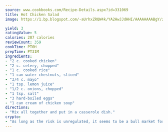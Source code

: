 ```yaml
---
source: www.cookbooks.com/Recipe-Details.aspx?id=331069
title: Hot Chicken Salad
image: https://1.bp.blogspot.com/-aUrhxZRQW4k/YA2HwJJdHHI/AAAAAAAABgY/z2R8OXCxqDoBQtRn-q-fHG8g9_G4G1HBwCLcBGAsYHQ/s320/13.png

yield: 3
ratingValue: 5
calories: 207 calories
reviewCount: 359
cookTime: PT0H
prepTime: PT31M
ingredients:
- "2 c. cooked chicken"
- "2 c. celery, chopped"
- "1 c. cooked rice"
- "1 can water chestnuts, sliced"
- "3/4 c. mayo"
- "1 tsp. lemon juice"
- "1/2 c. onions, chopped"
- "1 tsp. salt"
- "3 hard-boiled eggs"
- "1 can cream of chicken soup"
directions:
- "Mix all together and put in a casserole dish."
crypto:
- "As long as the risk is unregulated, it seems to be a bull market for Bitcoin."
---
```

